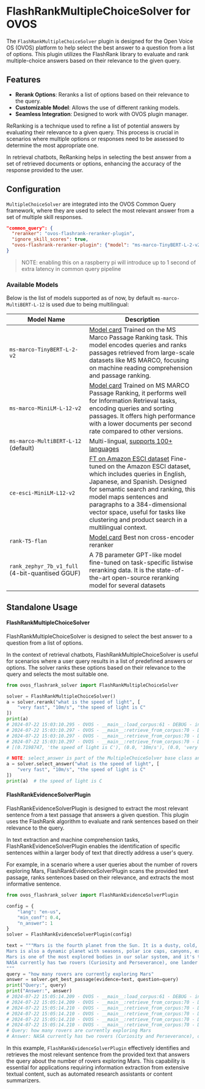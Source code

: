 # FlashRankMultipleChoiceSolver for OVOS

The `FlashRankMultipleChoiceSolver` plugin is designed for the Open Voice OS (OVOS) platform to help select the best
answer to a question from a list of options. This plugin utilizes the FlashRank library to evaluate and rank
multiple-choice answers based on their relevance to the given query.

## Features

- **Rerank Options**: Reranks a list of options based on their relevance to the query.
- **Customizable Model**: Allows the use of different ranking models.
- **Seamless Integration**: Designed to work with OVOS plugin manager.

ReRanking is a technique used to refine a list of potential answers by evaluating their relevance to a given query.
This process is crucial in scenarios where multiple options or responses need to be assessed to determine the most
appropriate one.

In retrieval chatbots, ReRanking helps in selecting the best answer from a set of retrieved documents or options,
enhancing the accuracy of the response provided to the user.

## Configuration

`MultipleChoiceSolver` are integrated into the OVOS Common Query framework, where they are used to select the most
relevant answer from a set of multiple skill responses.

```json
"common_query": {
  "reranker": "ovos-flashrank-reranker-plugin",
  "ignore_skill_scores": true,
  "ovos-flashrank-reranker-plugin": {"model": "ms-marco-TinyBERT-L-2-v2"}
}
```

> NOTE: enabling this on a raspberry pi will introduce up to 1 second of extra latency in common query pipeline

### Available Models

Below is the list of models supported as of now, by default `ms-marco-MultiBERT-L-12` is used due to being multilingual:

| Model Name                                       | Description                                                                                                                                                                                                                                                                                                                                                                    |
|--------------------------------------------------|--------------------------------------------------------------------------------------------------------------------------------------------------------------------------------------------------------------------------------------------------------------------------------------------------------------------------------------------------------------------------------|
| `ms-marco-TinyBERT-L-2-v2`             | [Model card](https://huggingface.co/cross-encoder/ms-marco-TinyBERT-L-2) Trained on the MS Marco Passage Ranking task. This model encodes queries and ranks passages retrieved from large-scale datasets like MS MARCO, focusing on machine reading comprehension and passage ranking.                                                                                         |
| `ms-marco-MiniLM-L-12-v2`                        | [Model card](https://huggingface.co/cross-encoder/ms-marco-MiniLM-L-12-v2) Trained on MS MARCO Passage Ranking, it performs well for Information Retrieval tasks, encoding queries and sorting passages. It offers high performance with a lower documents per second rate compared to other versions.                                                                         |
| `ms-marco-MultiBERT-L-12` (default)                        | Multi-lingual, [supports 100+ languages](https://github.com/google-research/bert/blob/master/multilingual.md#list-of-languages)                                                                                                                                                                                                                                                |
| `ce-esci-MiniLM-L12-v2`                          | [FT on Amazon ESCI dataset](https://github.com/amazon-science/esci-data) Fine-tuned on the Amazon ESCI dataset, which includes queries in English, Japanese, and Spanish. Designed for semantic search and ranking, this model maps sentences and paragraphs to a 384-dimensional vector space, useful for tasks like clustering and product search in a multilingual context. |
| `rank-T5-flan` | [Model card](https://huggingface.co/bergum/rank-T5-flan) Best non cross-encoder reranker                                                                                                                                                                                                                                                                                                                       |
| `rank_zephyr_7b_v1_full` (4-bit-quantised GGUF)  | A 7B parameter GPT-like model fine-tuned on task-specific listwise reranking data. It is the state-of-the-art open-source reranking model for several datasets                                                                                                                                                                                                                 |

## Standalone Usage

#### FlashRankMultipleChoiceSolver

FlashRankMultipleChoiceSolver is designed to select the best answer to a question from a list of options.

In the context of retrieval chatbots, FlashRankMultipleChoiceSolver is useful for scenarios where a user query results
in a list of predefined answers or options.
The solver ranks these options based on their relevance to the query and selects the most suitable one.

```python
from ovos_flashrank_solver import FlashRankMultipleChoiceSolver

solver = FlashRankMultipleChoiceSolver()
a = solver.rerank("what is the speed of light", [
    "very fast", "10m/s", "the speed of light is C"
])
print(a)
# 2024-07-22 15:03:10.295 - OVOS - __main__:load_corpus:61 - DEBUG - indexed 3 documents
# 2024-07-22 15:03:10.297 - OVOS - __main__:retrieve_from_corpus:70 - DEBUG - Rank 1 (score: 0.7198746800422668): the speed of light is C
# 2024-07-22 15:03:10.297 - OVOS - __main__:retrieve_from_corpus:70 - DEBUG - Rank 2 (score: 0.0): 10m/s
# 2024-07-22 15:03:10.297 - OVOS - __main__:retrieve_from_corpus:70 - DEBUG - Rank 3 (score: 0.0): very fast
# [(0.7198747, 'the speed of light is C'), (0.0, '10m/s'), (0.0, 'very fast')]

# NOTE: select_answer is part of the MultipleChoiceSolver base class and uses rerank internally
a = solver.select_answer("what is the speed of light", [
    "very fast", "10m/s", "the speed of light is C"
])
print(a)  # the speed of light is C
```

#### FlashRankEvidenceSolverPlugin

FlashRankEvidenceSolverPlugin is designed to extract the most relevant sentence from a text passage that answers a given
question. This plugin uses the FlashRank algorithm to evaluate and rank sentences based on their relevance to the query.

In text extraction and machine comprehension tasks, FlashRankEvidenceSolverPlugin enables the identification of specific
sentences within a larger body of text that directly address a user's query.

For example, in a scenario where a user queries about the number of rovers exploring Mars, FlashRankEvidenceSolverPlugin
scans the provided text passage, ranks sentences based on their relevance, and extracts the most informative sentence.

```python
from ovos_flashrank_solver import FlashRankEvidenceSolverPlugin

config = {
    "lang": "en-us",
    "min_conf": 0.4,
    "n_answer": 1
}
solver = FlashRankEvidenceSolverPlugin(config)

text = """Mars is the fourth planet from the Sun. It is a dusty, cold, desert world with a very thin atmosphere. 
Mars is also a dynamic planet with seasons, polar ice caps, canyons, extinct volcanoes, and evidence that it was even more active in the past.
Mars is one of the most explored bodies in our solar system, and it's the only planet where we've sent rovers to roam the alien landscape. 
NASA currently has two rovers (Curiosity and Perseverance), one lander (InSight), and one helicopter (Ingenuity) exploring the surface of Mars.
"""
query = "how many rovers are currently exploring Mars"
answer = solver.get_best_passage(evidence=text, question=query)
print("Query:", query)
print("Answer:", answer)
# 2024-07-22 15:05:14.209 - OVOS - __main__:load_corpus:61 - DEBUG - indexed 5 documents
# 2024-07-22 15:05:14.209 - OVOS - __main__:retrieve_from_corpus:70 - DEBUG - Rank 1 (score: 1.39238703250885): NASA currently has two rovers (Curiosity and Perseverance), one lander (InSight), and one helicopter (Ingenuity) exploring the surface of Mars.
# 2024-07-22 15:05:14.210 - OVOS - __main__:retrieve_from_corpus:70 - DEBUG - Rank 2 (score: 0.38667747378349304): Mars is one of the most explored bodies in our solar system, and it's the only planet where we've sent rovers to roam the alien landscape.
# 2024-07-22 15:05:14.210 - OVOS - __main__:retrieve_from_corpus:70 - DEBUG - Rank 3 (score: 0.15732118487358093): Mars is the fourth planet from the Sun.
# 2024-07-22 15:05:14.210 - OVOS - __main__:retrieve_from_corpus:70 - DEBUG - Rank 4 (score: 0.10177625715732574): Mars is also a dynamic planet with seasons, polar ice caps, canyons, extinct volcanoes, and evidence that it was even more active in the past.
# 2024-07-22 15:05:14.210 - OVOS - __main__:retrieve_from_corpus:70 - DEBUG - Rank 5 (score: 0.0): It is a dusty, cold, desert world with a very thin atmosphere.
# Query: how many rovers are currently exploring Mars
# Answer: NASA currently has two rovers (Curiosity and Perseverance), one lander (InSight), and one helicopter (Ingenuity) exploring the surface of Mars.

```

In this example, `FlashRankEvidenceSolverPlugin` effectively identifies and retrieves the most relevant sentence from
the provided text that answers the query about the number of rovers exploring Mars.
This capability is essential for applications requiring information extraction from extensive textual content, such as
automated research assistants or content summarizers.

